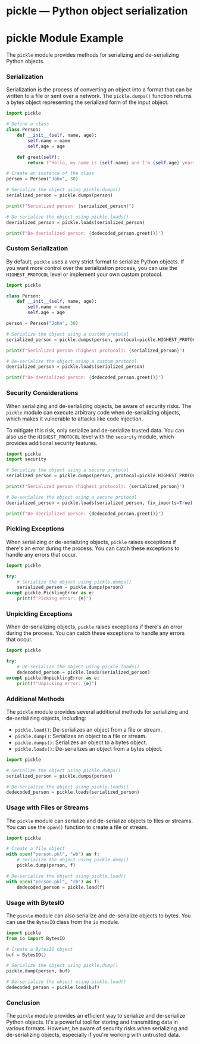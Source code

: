 # pickle — Python object serialization

**pickle Module Example**
==========================

The `pickle` module provides methods for serializing and de-serializing Python objects.

### Serialization

Serialization is the process of converting an object into a format that can be written to a file or sent over a network. The `pickle.dumps()` function returns a bytes object representing the serialized form of the input object.

```python
import pickle

# Define a class
class Person:
    def __init__(self, name, age):
        self.name = name
        self.age = age

    def greet(self):
        return f"Hello, my name is {self.name} and I'm {self.age} years old."

# Create an instance of the class
person = Person("John", 30)

# Serialize the object using pickle.dumps()
serialized_person = pickle.dumps(person)

print(f"Serialized person: {serialized_person}")

# De-serialize the object using pickle.loads()
deerialized_person = pickle.loads(serialized_person)

print(f"De-deerialized person: {dedecoded_person.greet()}")
```

### Custom Serialization

By default, `pickle` uses a very strict format to serialize Python objects. If you want more control over the serialization process, you can use the `HIGHEST_PROTOCOL` level or implement your own custom protocol.

```python
import pickle

class Person:
    def __init__(self, name, age):
        self.name = name
        self.age = age

person = Person("John", 30)

# Serialize the object using a custom protocol
serialized_person = pickle.dumps(person, protocol=pickle.HIGHEST_PROTOCOL)

print(f"Serialized person (highest protocol): {serialized_person}")

# De-serialize the object using a custom protocol
deerialized_person = pickle.loads(serialized_person)

print(f"De-deerialized person: {dedecoded_person.greet()}")
```

### Security Considerations

When serializing and de-serializing objects, be aware of security risks. The `pickle` module can execute arbitrary code when de-serializing objects, which makes it vulnerable to attacks like code injection.

To mitigate this risk, only serialize and de-serialize trusted data. You can also use the `HIGHEST_PROTOCOL` level with the `security` module, which provides additional security features.

```python
import pickle
import security

# Serialize the object using a secure protocol
serialized_person = pickle.dumps(person, protocol=pickle.HIGHEST_PROTOCOL)

print(f"Serialized person (highest protocol): {serialized_person}")

# De-serialize the object using a secure protocol
deerialized_person = pickle.loads(serialized_person, fix_imports=True)

print(f"De-deerialized person: {dedecoded_person.greet()}")
```

### Pickling Exceptions

When serializing or de-serializing objects, `pickle` raises exceptions if there's an error during the process. You can catch these exceptions to handle any errors that occur.

```python
import pickle

try:
    # Serialize the object using pickle.dumps()
    serialized_person = pickle.dumps(person)
except pickle.PicklingError as e:
    print(f"Picking error: {e}")
```

### Unpickling Exceptions

When de-serializing objects, `pickle` raises exceptions if there's an error during the process. You can catch these exceptions to handle any errors that occur.

```python
import pickle

try:
    # De-serialize the object using pickle.loads()
    dedecoded_person = pickle.loads(serialized_person)
except pickle.UnpicklingError as e:
    print(f"Unpicking error: {e}")
```

### Additional Methods

The `pickle` module provides several additional methods for serializing and de-serializing objects, including:

*   `pickle.load()`: De-serializes an object from a file or stream.
*   `pickle.dump()`: Serializes an object to a file or stream.
*   `pickle.dumps()`: Serializes an object to a bytes object.
*   `pickle.loads()`: De-serializes an object from a bytes object.

```python
import pickle

# Serialize the object using pickle.dumps()
serialized_person = pickle.dumps(person)

# De-serialize the object using pickle.loads()
dedecoded_person = pickle.loads(serialized_person)
```

### Usage with Files or Streams

The `pickle` module can serialize and de-serialize objects to files or streams. You can use the `open()` function to create a file or stream.

```python
import pickle

# Create a file object
with open("person.pkl", "wb") as f:
    # Serialize the object using pickle.dump()
    pickle.dump(person, f)

# De-serialize the object using pickle.load()
with open("person.pkl", "rb") as f:
    dedecoded_person = pickle.load(f)
```

### Usage with BytesIO

The `pickle` module can also serialize and de-serialize objects to bytes. You can use the `BytesIO` class from the `io` module.

```python
import pickle
from io import BytesIO

# Create a BytesIO object
buf = BytesIO()

# Serialize the object using pickle.dump()
pickle.dump(person, buf)

# De-serialize the object using pickle.load()
dedecoded_person = pickle.load(buf)
```

### Conclusion

The `pickle` module provides an efficient way to serialize and de-serialize Python objects. It's a powerful tool for storing and transmitting data in various formats. However, be aware of security risks when serializing and de-serializing objects, especially if you're working with untrusted data.
